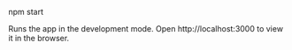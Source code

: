 npm start

Runs the app in the development mode.
Open http://localhost:3000 to view it in the browser.
